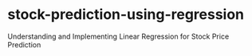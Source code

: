 # stock-prediction-using-regression
Understanding and Implementing Linear Regression for Stock Price Prediction
